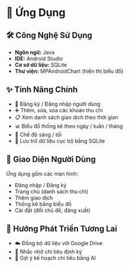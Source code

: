 # 📱 Ứng Dụng 
## 🛠 Công Nghệ Sử Dụng

- **Ngôn ngữ:** Java
- **IDE:** Android Studio
- **Cơ sở dữ liệu:** SQLite
- **Thư viện:** MPAndroidChart (hiển thị biểu đồ)

## ✨ Tính Năng Chính

- 🔐 Đăng ký / Đăng nhập người dùng
- ➕ Thêm, sửa, xóa các khoản thu chi
- 📋 Xem danh sách giao dịch theo thời gian
- 📊 Biểu đồ thống kê theo ngày / tuần / tháng
- 🎨 Chế độ sáng / tối
- 💾 Lưu trữ dữ liệu cục bộ bằng SQLite

## 📱 Giao Diện Người Dùng

Ứng dụng gồm các màn hình:
- Đăng nhập / Đăng ký
- Trang chủ (danh sách thu chi)
- Thêm giao dịch
- Thống kê bằng biểu đồ
- Cài đặt (đổi chủ đề, đăng xuất)

## 🚀 Hướng Phát Triển Tương Lai

- ☁️ Đồng bộ dữ liệu với Google Drive
- 🔔 Nhắc nhở chi tiêu định kỳ
- 🧠 Gợi ý kế hoạch chi tiêu bằng AI
